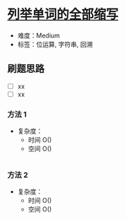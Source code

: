 # [列举单词的全部缩写](https://leetcode-cn.com/problems/generalized-abbreviation/)

- 难度：Medium
- 标签：位运算, 字符串, 回溯

## 刷题思路

- [ ] xx
- [ ] xx

### 方法 1

- 复杂度：
    - 时间 O()
    - 空间 O()

``` js

```

### 方法 2

- 复杂度：
    - 时间 O()
    - 空间 O()

``` js

```
